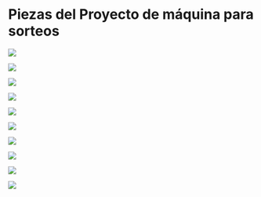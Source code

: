 # Piezas del Proyecto de máquina para sorteos

![](MaquinaPieza1.png)

![](MaquinaPieza2.png)

![](MaquinaPieza3.png)

![](MaquinaPieza4.png)

![](MaquinaPieza5.png)

![](MaquinaPieza6.png)

![](MaquinaPieza7.png)

![](MaquinaPieza8.png)

![](MaquinaPieza9.png)

![](MaquinaPieza10.png)
